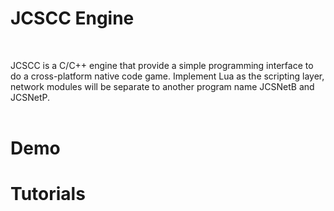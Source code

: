 # JCSCC Engine #
<br/>

JCSCC is a C/C++ engine that provide a simple programming interface
to do a cross-platform native code game. Implement Lua as the scripting
layer, network modules will be separate to another program name JCSNetB
and JCSNetP. <br/><br/>

# Demo #

# Tutorials #
